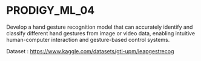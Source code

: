 # PRODIGY_ML_04
Develop a hand gesture recognition model that can accurately identify and classify different hand gestures from image or video data, enabling intuitive human-computer interaction and gesture-based control systems.

Dataset : https://www.kaggle.com/datasets/gti-upm/leapgestrecog
